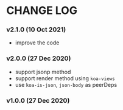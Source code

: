 # CHANGE LOG

### v2.1.0 (10 Oct 2021)

- improve the code

### v2.0.0 (27 Dec 2020)

- support jsonp method
- support render method using `koa-views`
- use `koa-is-json`, `json-body` as peerDeps

### v1.0.0 (27 Dec 2020)
